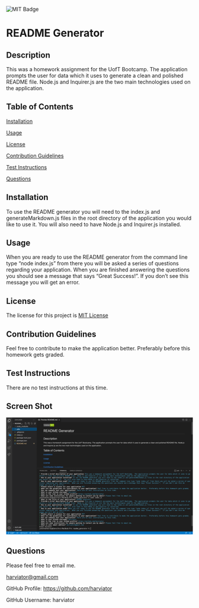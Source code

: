 ![MIT Badge](https://img.shields.io/badge/License-MIT-green)
  # README Generator

  ## Description 
  This was a homework assignment for the UofT Bootcamp.  The application prompts the user for data which it uses to generate a clean and polished README file.  Node.js and Inquirer.js are the two main technologies used on the application.

  ## Table of Contents
  
 [Installation](#installation)
  
 [Usage](#usage)
  
 [License](#license)
  
 [Contribution Guidelines](#contribution-guidelines)
  
 [Test Instructions](#test-instructions)
  
 [Questions](#questions)

  ## Installation
  To use the README generator you will need to the index.js and generateMarkdown.js files in the root directory of the application you would like to use it.  You will also need to have Node.js and Inquirer.js installed.

  ## Usage
  When you are ready to use the README generator from the command line type “node index.js” from there you will be asked a series of questions regarding your application.  When you are finished answering the questions you should see a message that says “Great Success!”.  If you don’t see this message you will get an error.

  ## License
  The license for this project is [MIT License](https://choosealicense.com/licenses/mit/)

  ## Contribution Guidelines
  Feel free to contribute to make the application better.  Preferably before this homework gets graded.

  ## Test Instructions
  There are no test instructions at this time.

  ## Screen Shot
  ![Screen Shot](./assets/images/screen-shot.png)

  ## Questions
  Please feel free to email me.

  harviator@gmail.com
  
  GitHub Profile: https://github.com/harviator

  GitHub Username: harviator
